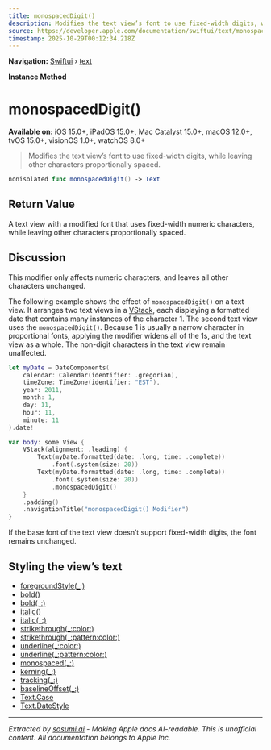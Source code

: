 ```yaml
---
title: monospacedDigit()
description: Modifies the text view’s font to use fixed-width digits, while leaving other characters proportionally spaced.
source: https://developer.apple.com/documentation/swiftui/text/monospaceddigit()
timestamp: 2025-10-29T00:12:34.218Z
---
```


**Navigation:** [Swiftui](/documentation/swiftui) › [text](/documentation/swiftui/text)

**Instance Method**

# monospacedDigit()

**Available on:** iOS 15.0+, iPadOS 15.0+, Mac Catalyst 15.0+, macOS 12.0+, tvOS 15.0+, visionOS 1.0+, watchOS 8.0+

> Modifies the text view’s font to use fixed-width digits, while leaving other characters proportionally spaced.

```swift
nonisolated func monospacedDigit() -> Text
```

## Return Value

A text view with a modified font that uses fixed-width numeric characters, while leaving other characters proportionally spaced.

## Discussion

This modifier only affects numeric characters, and leaves all other characters unchanged.

The following example shows the effect of `monospacedDigit()` on a text view. It arranges two text views in a [VStack](/documentation/swiftui/vstack), each displaying a formatted date that contains many instances of the character 1. The second text view uses the `monospacedDigit()`. Because 1 is usually a narrow character in proportional fonts, applying the modifier widens all of the 1s, and the text view as a whole. The non-digit characters in the text view remain unaffected.

```swift
let myDate = DateComponents(
    calendar: Calendar(identifier: .gregorian),
    timeZone: TimeZone(identifier: "EST"),
    year: 2011,
    month: 1,
    day: 11,
    hour: 11,
    minute: 11
).date!

var body: some View {
    VStack(alignment: .leading) {
        Text(myDate.formatted(date: .long, time: .complete))
            .font(.system(size: 20))
        Text(myDate.formatted(date: .long, time: .complete))
            .font(.system(size: 20))
            .monospacedDigit()
    }
    .padding()
    .navigationTitle("monospacedDigit() Modifier")
}
```



If the base font of the text view doesn’t support fixed-width digits, the font remains unchanged.

## Styling the view’s text

- [foregroundStyle(_:)](/documentation/swiftui/text/foregroundstyle(_:))
- [bold()](/documentation/swiftui/text/bold())
- [bold(_:)](/documentation/swiftui/text/bold(_:))
- [italic()](/documentation/swiftui/text/italic())
- [italic(_:)](/documentation/swiftui/text/italic(_:))
- [strikethrough(_:color:)](/documentation/swiftui/text/strikethrough(_:color:))
- [strikethrough(_:pattern:color:)](/documentation/swiftui/text/strikethrough(_:pattern:color:))
- [underline(_:color:)](/documentation/swiftui/text/underline(_:color:))
- [underline(_:pattern:color:)](/documentation/swiftui/text/underline(_:pattern:color:))
- [monospaced(_:)](/documentation/swiftui/text/monospaced(_:))
- [kerning(_:)](/documentation/swiftui/text/kerning(_:))
- [tracking(_:)](/documentation/swiftui/text/tracking(_:))
- [baselineOffset(_:)](/documentation/swiftui/text/baselineoffset(_:))
- [Text.Case](/documentation/swiftui/text/case)
- [Text.DateStyle](/documentation/swiftui/text/datestyle)

---

*Extracted by [sosumi.ai](https://sosumi.ai) - Making Apple docs AI-readable.*
*This is unofficial content. All documentation belongs to Apple Inc.*
